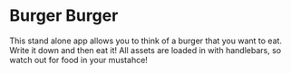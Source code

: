 # Burger Burger

This stand alone app allows you to think of a burger that you want to eat. Write it down and then eat it! All assets are loaded in with handlebars, so watch out for food in your mustahce!